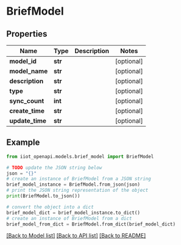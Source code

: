 # BriefModel


## Properties

Name | Type | Description | Notes
------------ | ------------- | ------------- | -------------
**model_id** | **str** |  | [optional] 
**model_name** | **str** |  | [optional] 
**description** | **str** |  | [optional] 
**type** | **str** |  | [optional] 
**sync_count** | **int** |  | [optional] 
**create_time** | **str** |  | [optional] 
**update_time** | **str** |  | [optional] 

## Example

```python
from iiot_openapi.models.brief_model import BriefModel

# TODO update the JSON string below
json = "{}"
# create an instance of BriefModel from a JSON string
brief_model_instance = BriefModel.from_json(json)
# print the JSON string representation of the object
print(BriefModel.to_json())

# convert the object into a dict
brief_model_dict = brief_model_instance.to_dict()
# create an instance of BriefModel from a dict
brief_model_from_dict = BriefModel.from_dict(brief_model_dict)
```
[[Back to Model list]](../README.md#documentation-for-models) [[Back to API list]](../README.md#documentation-for-api-endpoints) [[Back to README]](../README.md)


